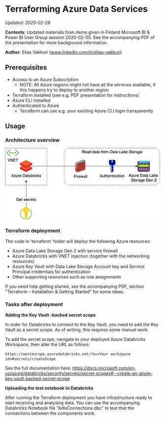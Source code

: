 # Terraforming Azure Data Services
_Updated: 2020-02-28_

**Contents**: Updated materials from demo given in Finland Microsoft BI & Power BI User Group session 2020-02-05. See the accompanying PDF of the presentation for more background information.

**Author**: Elias Vakkuri (www.linkedin.com/in/elias-vakkuri)

## Prerequisites
* Access to an Azure Subscription
  * NOTE: All Azure regions might not have all the services available, if this happens try to deploy to another region
* Terraform installed (see e.g. PDF presentation for instructions)
* Azure CLI installed
* Authenticated to Azure
  * Terraform can use e.g. your existing Azure CLI login transparently

## Usage

### Architecture overview
![Deployed Azure Services](./media/TerraformingAzureDataServices.png)

### Terraform deployment
The code in 'terraform' folder will deploy the following Azure resources:
* Azure Data Lake Storage Gen 2 with service firewall
* Azure Databricks with VNET injection (together with the networking resources)
* Azure Key Vault with Data Lake Storage Account key and Service Principal credentials for authentication
* Other supporting resources such as role assignments

If you need help getting started, see the accompanying PDF, section "Terraform – Installation & Getting Started" for some ideas.

### Tasks after deployment

**Adding the Key Vault -backed secret scope** 

In order for Databricks to connect to the Key Vault, you need to add the Key Vault as a secret scope. As of writing, this requires some manual work.

To add the secret scope, navigate to your deployed Azure Databricks Workspace, then alter the URL as follows:

```
https://westeurope.azuredatabricks.net/?o=<Your workspace id>#secrets/createScope
```

See the full documentation here: https://docs.microsoft.com/en-us/azure/databricks/security/secrets/secret-scopes#--create-an-azure-key-vault-backed-secret-scope

**Uploading the test notebook to Databricks**

After running the Terraform deployment you have infrastructure ready to start receiving and analysing data. You can use the accompanying Databricks Notebook file "AdlsConnections.dbc" to test that the connections between the components work.
